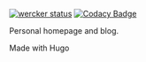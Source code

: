 [![wercker status](https://app.wercker.com/status/668e6ef24098148589c4c3a27a839b06/s/master "wercker status")](https://app.wercker.com/project/byKey/668e6ef24098148589c4c3a27a839b06) [![Codacy Badge](https://api.codacy.com/project/badge/Grade/ecfce9e50d3d4fa6a602cdd3f5f5eeac)](https://www.codacy.com/app/coolbluemelvin/mlvn.io?utm_source=github.com&amp;utm_medium=referral&amp;utm_content=coolbluemelvin/mlvn.io&amp;utm_campaign=Badge_Grade)

Personal homepage and blog.

Made with Hugo
